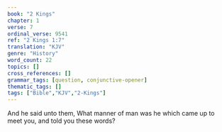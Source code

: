 ```yaml
---
book: "2 Kings"
chapter: 1
verse: 7
ordinal_verse: 9541
ref: "2 Kings 1:7"
translation: "KJV"
genre: "History"
word_count: 22
topics: []
cross_references: []
grammar_tags: [question, conjunctive-opener]
thematic_tags: []
tags: ["Bible","KJV","2-Kings"]
---
```

And he said unto them, What manner of man was he which came up to meet you, and told you these words?
